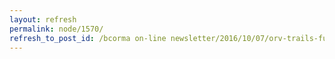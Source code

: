 ```yaml
---
layout: refresh
permalink: node/1570/
refresh_to_post_id: /bcorma on-line newsletter/2016/10/07/orv-trails-fund
---
```

